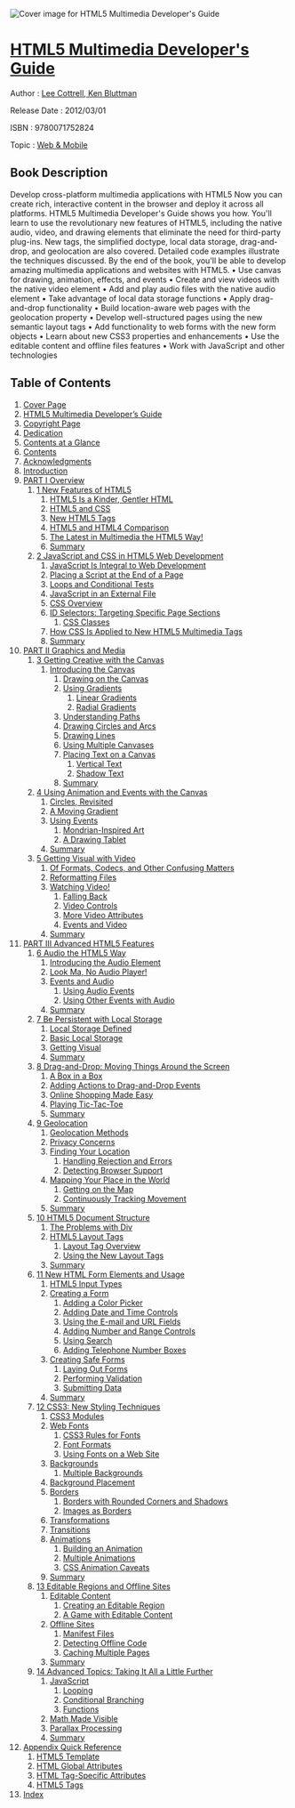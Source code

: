 ![Cover image for HTML5 Multimedia Developer&#39;s Guide](https://imgdetail.ebookreading.net/cover/cover/web_mobile/EB9780071752824.jpg)

[HTML5 Multimedia Developer&#39;s Guide](https://ebookreading.net/view/book/HTML5+Multimedia+Developer%26%2339%3Bs+Guide-EB9780071752824_1.html "HTML5 Multimedia Developer&#39;s Guide")
====================================================================================================================

Author : [Lee Cottrell](https://ebookreading.net/search/author/Lee+Cottrell),[ Ken Bluttman](https://ebookreading.net/search/author/+Ken+Bluttman)

Release Date : 2012/03/01

ISBN : 9780071752824

Topic : [Web & Mobile](https://ebookreading.net/search/category/web-mobile)

Book Description
-----------------

Develop cross-platform multimedia applications with HTML5
Now you can create rich, interactive content in the browser and deploy it across all platforms. HTML5 Multimedia Developer's Guide shows you how. You'll learn to use the revolutionary new features of HTML5, including the native audio, video, and drawing elements that eliminate the need for third-party plug-ins. New tags, the simplified doctype, local data storage, drag-and-drop, and geolocation are also covered. Detailed code examples illustrate the techniques discussed. By the end of the book, you'll be able to develop amazing multimedia applications and websites with HTML5.
• Use canvas for drawing, animation, effects, and events
• Create and view videos with the native video element
• Add and play audio files with the native audio element
• Take advantage of local data storage functions
• Apply drag-and-drop functionality
• Build location-aware web pages with the geolocation property
• Develop well-structured pages using the new semantic layout tags
• Add functionality to web forms with the new form objects
• Learn about new CSS3 properties and enhancements
• Use the editable content and offline files features
• Work with JavaScript and other technologies
              
Table of Contents
-----------------

1. [Cover Page](https://ebookreading.net/view/book/HTML5+Multimedia+Developer%26%2339%3Bs+Guide-EB9780071752824_1.html)
1. [HTML5 Multimedia Developer’s Guide](https://ebookreading.net/view/book/HTML5+Multimedia+Developer%26%2339%3Bs+Guide-EB9780071752824_3.html)
1. [Copyright Page](https://ebookreading.net/view/book/HTML5+Multimedia+Developer%26%2339%3Bs+Guide-EB9780071752824_4.html)
1. [Dedication](https://ebookreading.net/view/book/HTML5+Multimedia+Developer%26%2339%3Bs+Guide-EB9780071752824_5.html)
1. [Contents at a Glance](https://ebookreading.net/view/book/HTML5+Multimedia+Developer%26%2339%3Bs+Guide-EB9780071752824_6.html)
1. [Contents](https://ebookreading.net/view/book/HTML5+Multimedia+Developer%26%2339%3Bs+Guide-EB9780071752824_7.html)
1. [Acknowledgments](https://ebookreading.net/view/book/HTML5+Multimedia+Developer%26%2339%3Bs+Guide-EB9780071752824_8.html)
1. [Introduction](https://ebookreading.net/view/book/HTML5+Multimedia+Developer%26%2339%3Bs+Guide-EB9780071752824_9.html)
1. [PART I Overview](https://ebookreading.net/view/book/HTML5+Multimedia+Developer%26%2339%3Bs+Guide-EB9780071752824_10.html#part01)
    1. [1 New Features of HTML5](https://ebookreading.net/view/book/HTML5+Multimedia+Developer%26%2339%3Bs+Guide-EB9780071752824_11.html#ch01)
        1. [HTML5 Is a Kinder, Gentler HTML](https://ebookreading.net/view/book/HTML5+Multimedia+Developer%26%2339%3Bs+Guide-EB9780071752824_11.html#less01)
        1. [HTML5 and CSS](https://ebookreading.net/view/book/HTML5+Multimedia+Developer%26%2339%3Bs+Guide-EB9780071752824_11.html#less02)
        1. [New HTML5 Tags](https://ebookreading.net/view/book/HTML5+Multimedia+Developer%26%2339%3Bs+Guide-EB9780071752824_11.html#less03)
        1. [HTML5 and HTML4 Comparison](https://ebookreading.net/view/book/HTML5+Multimedia+Developer%26%2339%3Bs+Guide-EB9780071752824_11.html#less04)
        1. [The Latest in Multimedia the HTML5 Way!](https://ebookreading.net/view/book/HTML5+Multimedia+Developer%26%2339%3Bs+Guide-EB9780071752824_11.html#less05)
        1. [Summary](https://ebookreading.net/view/book/HTML5+Multimedia+Developer%26%2339%3Bs+Guide-EB9780071752824_11.html#summ)
    1. [2 JavaScript and CSS in HTML5 Web Development](https://ebookreading.net/view/book/HTML5+Multimedia+Developer%26%2339%3Bs+Guide-EB9780071752824_12.html#ch02)
        1. [JavaScript Is Integral to Web Development](https://ebookreading.net/view/book/HTML5+Multimedia+Developer%26%2339%3Bs+Guide-EB9780071752824_12.html#less01)
        1. [Placing a Script at the End of a Page](https://ebookreading.net/view/book/HTML5+Multimedia+Developer%26%2339%3Bs+Guide-EB9780071752824_12.html#less02)
        1. [Loops and Conditional Tests](https://ebookreading.net/view/book/HTML5+Multimedia+Developer%26%2339%3Bs+Guide-EB9780071752824_12.html#less03)
        1. [JavaScript in an External File](https://ebookreading.net/view/book/HTML5+Multimedia+Developer%26%2339%3Bs+Guide-EB9780071752824_12.html#less04)
        1. [CSS Overview](https://ebookreading.net/view/book/HTML5+Multimedia+Developer%26%2339%3Bs+Guide-EB9780071752824_12.html#less05)
        1. [ID Selectors: Targeting Specific Page Sections](https://ebookreading.net/view/book/HTML5+Multimedia+Developer%26%2339%3Bs+Guide-EB9780071752824_12.html#less06)
            1. [CSS Classes](https://ebookreading.net/view/book/HTML5+Multimedia+Developer%26%2339%3Bs+Guide-EB9780071752824_12.html#less06sec1)
        1. [How CSS Is Applied to New HTML5 Multimedia Tags](https://ebookreading.net/view/book/HTML5+Multimedia+Developer%26%2339%3Bs+Guide-EB9780071752824_12.html#less07)
        1. [Summary](https://ebookreading.net/view/book/HTML5+Multimedia+Developer%26%2339%3Bs+Guide-EB9780071752824_12.html#summ)
1. [PART II Graphics and Media](https://ebookreading.net/view/book/HTML5+Multimedia+Developer%26%2339%3Bs+Guide-EB9780071752824_13.html#part02)
    1. [3 Getting Creative with the Canvas](https://ebookreading.net/view/book/HTML5+Multimedia+Developer%26%2339%3Bs+Guide-EB9780071752824_14.html#ch03)
        1. [Introducing the Canvas](https://ebookreading.net/view/book/HTML5+Multimedia+Developer%26%2339%3Bs+Guide-EB9780071752824_14.html#less01)
            1. [Drawing on the Canvas](https://ebookreading.net/view/book/HTML5+Multimedia+Developer%26%2339%3Bs+Guide-EB9780071752824_14.html#less02)
            1. [Using Gradients](https://ebookreading.net/view/book/HTML5+Multimedia+Developer%26%2339%3Bs+Guide-EB9780071752824_14.html#less03)
                1. [Linear Gradients](https://ebookreading.net/view/book/HTML5+Multimedia+Developer%26%2339%3Bs+Guide-EB9780071752824_14.html#less03sec1)
                1. [Radial Gradients](https://ebookreading.net/view/book/HTML5+Multimedia+Developer%26%2339%3Bs+Guide-EB9780071752824_14.html#less03sec2)
            1. [Understanding Paths](https://ebookreading.net/view/book/HTML5+Multimedia+Developer%26%2339%3Bs+Guide-EB9780071752824_14.html#less04)
            1. [Drawing Circles and Arcs](https://ebookreading.net/view/book/HTML5+Multimedia+Developer%26%2339%3Bs+Guide-EB9780071752824_14.html#less05)
            1. [Drawing Lines](https://ebookreading.net/view/book/HTML5+Multimedia+Developer%26%2339%3Bs+Guide-EB9780071752824_14.html#less06)
            1. [Using Multiple Canvases](https://ebookreading.net/view/book/HTML5+Multimedia+Developer%26%2339%3Bs+Guide-EB9780071752824_14.html#less07)
            1. [Placing Text on a Canvas](https://ebookreading.net/view/book/HTML5+Multimedia+Developer%26%2339%3Bs+Guide-EB9780071752824_14.html#less08)
                1. [Vertical Text](https://ebookreading.net/view/book/HTML5+Multimedia+Developer%26%2339%3Bs+Guide-EB9780071752824_14.html#less08sec1)
                1. [Shadow Text](https://ebookreading.net/view/book/HTML5+Multimedia+Developer%26%2339%3Bs+Guide-EB9780071752824_14.html#less08sec2)
            1. [Summary](https://ebookreading.net/view/book/HTML5+Multimedia+Developer%26%2339%3Bs+Guide-EB9780071752824_14.html#summ)
    1. [4 Using Animation and Events with the Canvas](https://ebookreading.net/view/book/HTML5+Multimedia+Developer%26%2339%3Bs+Guide-EB9780071752824_15.html#ch04)
        1. [Circles, Revisited](https://ebookreading.net/view/book/HTML5+Multimedia+Developer%26%2339%3Bs+Guide-EB9780071752824_15.html#less1)
        1. [A Moving Gradient](https://ebookreading.net/view/book/HTML5+Multimedia+Developer%26%2339%3Bs+Guide-EB9780071752824_15.html#less02)
        1. [Using Events](https://ebookreading.net/view/book/HTML5+Multimedia+Developer%26%2339%3Bs+Guide-EB9780071752824_15.html#less03)
            1. [Mondrian-Inspired Art](https://ebookreading.net/view/book/HTML5+Multimedia+Developer%26%2339%3Bs+Guide-EB9780071752824_15.html#less03sec1)
            1. [A Drawing Tablet](https://ebookreading.net/view/book/HTML5+Multimedia+Developer%26%2339%3Bs+Guide-EB9780071752824_15.html#less03sec2)
        1. [Summary](https://ebookreading.net/view/book/HTML5+Multimedia+Developer%26%2339%3Bs+Guide-EB9780071752824_15.html#summ)
    1. [5 Getting Visual with Video](https://ebookreading.net/view/book/HTML5+Multimedia+Developer%26%2339%3Bs+Guide-EB9780071752824_16.html#ch05)
        1. [Of Formats, Codecs, and Other Confusing Matters](https://ebookreading.net/view/book/HTML5+Multimedia+Developer%26%2339%3Bs+Guide-EB9780071752824_16.html#less01)
        1. [Reformatting Files](https://ebookreading.net/view/book/HTML5+Multimedia+Developer%26%2339%3Bs+Guide-EB9780071752824_16.html#less02)
        1. [Watching Video!](https://ebookreading.net/view/book/HTML5+Multimedia+Developer%26%2339%3Bs+Guide-EB9780071752824_16.html#less03)
            1. [Falling Back](https://ebookreading.net/view/book/HTML5+Multimedia+Developer%26%2339%3Bs+Guide-EB9780071752824_16.html#less03sec1)
            1. [Video Controls](https://ebookreading.net/view/book/HTML5+Multimedia+Developer%26%2339%3Bs+Guide-EB9780071752824_16.html#less03sec2)
            1. [More Video Attributes](https://ebookreading.net/view/book/HTML5+Multimedia+Developer%26%2339%3Bs+Guide-EB9780071752824_16.html#less03sec3)
            1. [Events and Video](https://ebookreading.net/view/book/HTML5+Multimedia+Developer%26%2339%3Bs+Guide-EB9780071752824_16.html#less03sec4)
        1. [Summary](https://ebookreading.net/view/book/HTML5+Multimedia+Developer%26%2339%3Bs+Guide-EB9780071752824_16.html#summ)
1. [PART III Advanced HTML5 Features](https://ebookreading.net/view/book/HTML5+Multimedia+Developer%26%2339%3Bs+Guide-EB9780071752824_17.html#part03)
    1. [6 Audio the HTML5 Way](https://ebookreading.net/view/book/HTML5+Multimedia+Developer%26%2339%3Bs+Guide-EB9780071752824_18.html#ch06)
        1. [Introducing the Audio Element](https://ebookreading.net/view/book/HTML5+Multimedia+Developer%26%2339%3Bs+Guide-EB9780071752824_18.html#less01)
        1. [Look Ma, No Audio Player!](https://ebookreading.net/view/book/HTML5+Multimedia+Developer%26%2339%3Bs+Guide-EB9780071752824_18.html#less02)
        1. [Events and Audio](https://ebookreading.net/view/book/HTML5+Multimedia+Developer%26%2339%3Bs+Guide-EB9780071752824_18.html#less03)
            1. [Using Audio Events](https://ebookreading.net/view/book/HTML5+Multimedia+Developer%26%2339%3Bs+Guide-EB9780071752824_18.html#less03sec1)
            1. [Using Other Events with Audio](https://ebookreading.net/view/book/HTML5+Multimedia+Developer%26%2339%3Bs+Guide-EB9780071752824_18.html#less03sec2)
        1. [Summary](https://ebookreading.net/view/book/HTML5+Multimedia+Developer%26%2339%3Bs+Guide-EB9780071752824_18.html#summ)
    1. [7 Be Persistent with Local Storage](https://ebookreading.net/view/book/HTML5+Multimedia+Developer%26%2339%3Bs+Guide-EB9780071752824_19.html#ch07)
        1. [Local Storage Defined](https://ebookreading.net/view/book/HTML5+Multimedia+Developer%26%2339%3Bs+Guide-EB9780071752824_19.html#less01)
        1. [Basic Local Storage](https://ebookreading.net/view/book/HTML5+Multimedia+Developer%26%2339%3Bs+Guide-EB9780071752824_19.html#less02)
        1. [Getting Visual](https://ebookreading.net/view/book/HTML5+Multimedia+Developer%26%2339%3Bs+Guide-EB9780071752824_19.html#less03)
        1. [Summary](https://ebookreading.net/view/book/HTML5+Multimedia+Developer%26%2339%3Bs+Guide-EB9780071752824_19.html#summ)
    1. [8 Drag-and-Drop: Moving Things Around the Screen](https://ebookreading.net/view/book/HTML5+Multimedia+Developer%26%2339%3Bs+Guide-EB9780071752824_20.html#ch08)
        1. [A Box in a Box](https://ebookreading.net/view/book/HTML5+Multimedia+Developer%26%2339%3Bs+Guide-EB9780071752824_20.html#less01)
        1. [Adding Actions to Drag-and-Drop Events](https://ebookreading.net/view/book/HTML5+Multimedia+Developer%26%2339%3Bs+Guide-EB9780071752824_20.html#less02)
        1. [Online Shopping Made Easy](https://ebookreading.net/view/book/HTML5+Multimedia+Developer%26%2339%3Bs+Guide-EB9780071752824_20.html#less03)
        1. [Playing Tic-Tac-Toe](https://ebookreading.net/view/book/HTML5+Multimedia+Developer%26%2339%3Bs+Guide-EB9780071752824_20.html#less04)
        1. [Summary](https://ebookreading.net/view/book/HTML5+Multimedia+Developer%26%2339%3Bs+Guide-EB9780071752824_20.html#summ)
    1. [9 Geolocation](https://ebookreading.net/view/book/HTML5+Multimedia+Developer%26%2339%3Bs+Guide-EB9780071752824_21.html#ch09)
        1. [Geolocation Methods](https://ebookreading.net/view/book/HTML5+Multimedia+Developer%26%2339%3Bs+Guide-EB9780071752824_21.html#less01)
        1. [Privacy Concerns](https://ebookreading.net/view/book/HTML5+Multimedia+Developer%26%2339%3Bs+Guide-EB9780071752824_21.html#less02)
        1. [Finding Your Location](https://ebookreading.net/view/book/HTML5+Multimedia+Developer%26%2339%3Bs+Guide-EB9780071752824_21.html#less03)
            1. [Handling Rejection and Errors](https://ebookreading.net/view/book/HTML5+Multimedia+Developer%26%2339%3Bs+Guide-EB9780071752824_21.html#less03sec1)
            1. [Detecting Browser Support](https://ebookreading.net/view/book/HTML5+Multimedia+Developer%26%2339%3Bs+Guide-EB9780071752824_21.html#less03sec2)
        1. [Mapping Your Place in the World](https://ebookreading.net/view/book/HTML5+Multimedia+Developer%26%2339%3Bs+Guide-EB9780071752824_21.html#less04)
            1. [Getting on the Map](https://ebookreading.net/view/book/HTML5+Multimedia+Developer%26%2339%3Bs+Guide-EB9780071752824_21.html#less04sec1)
            1. [Continuously Tracking Movement](https://ebookreading.net/view/book/HTML5+Multimedia+Developer%26%2339%3Bs+Guide-EB9780071752824_21.html#less04sec2)
        1. [Summary](https://ebookreading.net/view/book/HTML5+Multimedia+Developer%26%2339%3Bs+Guide-EB9780071752824_21.html#summ)
    1. [10 HTML5 Document Structure](https://ebookreading.net/view/book/HTML5+Multimedia+Developer%26%2339%3Bs+Guide-EB9780071752824_22.html#ch10)
        1. [The Problems with Div](https://ebookreading.net/view/book/HTML5+Multimedia+Developer%26%2339%3Bs+Guide-EB9780071752824_22.html#less01)
        1. [HTML5 Layout Tags](https://ebookreading.net/view/book/HTML5+Multimedia+Developer%26%2339%3Bs+Guide-EB9780071752824_22.html#less02)
            1. [Layout Tag Overview](https://ebookreading.net/view/book/HTML5+Multimedia+Developer%26%2339%3Bs+Guide-EB9780071752824_22.html#less02sec1)
            1. [Using the New Layout Tags](https://ebookreading.net/view/book/HTML5+Multimedia+Developer%26%2339%3Bs+Guide-EB9780071752824_22.html#less02sec2)
        1. [Summary](https://ebookreading.net/view/book/HTML5+Multimedia+Developer%26%2339%3Bs+Guide-EB9780071752824_22.html#summ)
    1. [11 New HTML Form Elements and Usage](https://ebookreading.net/view/book/HTML5+Multimedia+Developer%26%2339%3Bs+Guide-EB9780071752824_23.html#ch11)
        1. [HTML5 Input Types](https://ebookreading.net/view/book/HTML5+Multimedia+Developer%26%2339%3Bs+Guide-EB9780071752824_23.html#less01)
        1. [Creating a Form](https://ebookreading.net/view/book/HTML5+Multimedia+Developer%26%2339%3Bs+Guide-EB9780071752824_23.html#less02)
            1. [Adding a Color Picker](https://ebookreading.net/view/book/HTML5+Multimedia+Developer%26%2339%3Bs+Guide-EB9780071752824_23.html#less02sec1)
            1. [Adding Date and Time Controls](https://ebookreading.net/view/book/HTML5+Multimedia+Developer%26%2339%3Bs+Guide-EB9780071752824_23.html#less02sec2)
            1. [Using the E-mail and URL Fields](https://ebookreading.net/view/book/HTML5+Multimedia+Developer%26%2339%3Bs+Guide-EB9780071752824_23.html#less02sec3)
            1. [Adding Number and Range Controls](https://ebookreading.net/view/book/HTML5+Multimedia+Developer%26%2339%3Bs+Guide-EB9780071752824_23.html#less02sec4)
            1. [Using Search](https://ebookreading.net/view/book/HTML5+Multimedia+Developer%26%2339%3Bs+Guide-EB9780071752824_23.html#less02sec5)
            1. [Adding Telephone Number Boxes](https://ebookreading.net/view/book/HTML5+Multimedia+Developer%26%2339%3Bs+Guide-EB9780071752824_23.html#less02sec6)
        1. [Creating Safe Forms](https://ebookreading.net/view/book/HTML5+Multimedia+Developer%26%2339%3Bs+Guide-EB9780071752824_23.html#less03)
            1. [Laying Out Forms](https://ebookreading.net/view/book/HTML5+Multimedia+Developer%26%2339%3Bs+Guide-EB9780071752824_23.html#less03sec1)
            1. [Performing Validation](https://ebookreading.net/view/book/HTML5+Multimedia+Developer%26%2339%3Bs+Guide-EB9780071752824_23.html#less03sec2)
            1. [Submitting Data](https://ebookreading.net/view/book/HTML5+Multimedia+Developer%26%2339%3Bs+Guide-EB9780071752824_23.html#less03sec3)
        1. [Summary](https://ebookreading.net/view/book/HTML5+Multimedia+Developer%26%2339%3Bs+Guide-EB9780071752824_23.html#summ)
    1. [12 CSS3: New Styling Techniques](https://ebookreading.net/view/book/HTML5+Multimedia+Developer%26%2339%3Bs+Guide-EB9780071752824_24.html#ch12)
        1. [CSS3 Modules](https://ebookreading.net/view/book/HTML5+Multimedia+Developer%26%2339%3Bs+Guide-EB9780071752824_24.html#less01)
        1. [Web Fonts](https://ebookreading.net/view/book/HTML5+Multimedia+Developer%26%2339%3Bs+Guide-EB9780071752824_24.html#less02)
            1. [CSS3 Rules for Fonts](https://ebookreading.net/view/book/HTML5+Multimedia+Developer%26%2339%3Bs+Guide-EB9780071752824_24.html#less02sec1)
            1. [Font Formats](https://ebookreading.net/view/book/HTML5+Multimedia+Developer%26%2339%3Bs+Guide-EB9780071752824_24.html#less02sec2)
            1. [Using Fonts on a Web Site](https://ebookreading.net/view/book/HTML5+Multimedia+Developer%26%2339%3Bs+Guide-EB9780071752824_24.html#less02sec3)
        1. [Backgrounds](https://ebookreading.net/view/book/HTML5+Multimedia+Developer%26%2339%3Bs+Guide-EB9780071752824_24.html#less03)
            1. [Multiple Backgrounds](https://ebookreading.net/view/book/HTML5+Multimedia+Developer%26%2339%3Bs+Guide-EB9780071752824_24.html#less03sec1)
        1. [Background Placement](https://ebookreading.net/view/book/HTML5+Multimedia+Developer%26%2339%3Bs+Guide-EB9780071752824_24.html#less03sec2)
        1. [Borders](https://ebookreading.net/view/book/HTML5+Multimedia+Developer%26%2339%3Bs+Guide-EB9780071752824_24.html#less04)
            1. [Borders with Rounded Corners and Shadows](https://ebookreading.net/view/book/HTML5+Multimedia+Developer%26%2339%3Bs+Guide-EB9780071752824_24.html#less04sec1)
            1. [Images as Borders](https://ebookreading.net/view/book/HTML5+Multimedia+Developer%26%2339%3Bs+Guide-EB9780071752824_24.html#less04sec2)
        1. [Transformations](https://ebookreading.net/view/book/HTML5+Multimedia+Developer%26%2339%3Bs+Guide-EB9780071752824_24.html#less05)
        1. [Transitions](https://ebookreading.net/view/book/HTML5+Multimedia+Developer%26%2339%3Bs+Guide-EB9780071752824_24.html#less06)
        1. [Animations](https://ebookreading.net/view/book/HTML5+Multimedia+Developer%26%2339%3Bs+Guide-EB9780071752824_24.html#less07)
            1. [Building an Animation](https://ebookreading.net/view/book/HTML5+Multimedia+Developer%26%2339%3Bs+Guide-EB9780071752824_24.html#less07sec1)
            1. [Multiple Animations](https://ebookreading.net/view/book/HTML5+Multimedia+Developer%26%2339%3Bs+Guide-EB9780071752824_24.html#less07sec2)
            1. [CSS Animation Caveats](https://ebookreading.net/view/book/HTML5+Multimedia+Developer%26%2339%3Bs+Guide-EB9780071752824_24.html#less07sec3)
        1. [Summary](https://ebookreading.net/view/book/HTML5+Multimedia+Developer%26%2339%3Bs+Guide-EB9780071752824_24.html#summ)
    1. [13 Editable Regions and Offline Sites](https://ebookreading.net/view/book/HTML5+Multimedia+Developer%26%2339%3Bs+Guide-EB9780071752824_25.html#ch13)
        1. [Editable Content](https://ebookreading.net/view/book/HTML5+Multimedia+Developer%26%2339%3Bs+Guide-EB9780071752824_25.html#less01)
            1. [Creating an Editable Region](https://ebookreading.net/view/book/HTML5+Multimedia+Developer%26%2339%3Bs+Guide-EB9780071752824_25.html#less01sec1)
            1. [A Game with Editable Content](https://ebookreading.net/view/book/HTML5+Multimedia+Developer%26%2339%3Bs+Guide-EB9780071752824_25.html#less01sec2)
        1. [Offline Sites](https://ebookreading.net/view/book/HTML5+Multimedia+Developer%26%2339%3Bs+Guide-EB9780071752824_25.html#less02)
            1. [Manifest Files](https://ebookreading.net/view/book/HTML5+Multimedia+Developer%26%2339%3Bs+Guide-EB9780071752824_25.html#less02sec1)
            1. [Detecting Offline Code](https://ebookreading.net/view/book/HTML5+Multimedia+Developer%26%2339%3Bs+Guide-EB9780071752824_25.html#less02sec2)
            1. [Caching Multiple Pages](https://ebookreading.net/view/book/HTML5+Multimedia+Developer%26%2339%3Bs+Guide-EB9780071752824_25.html#less02sec3)
        1. [Summary](https://ebookreading.net/view/book/HTML5+Multimedia+Developer%26%2339%3Bs+Guide-EB9780071752824_25.html#summ)
    1. [14 Advanced Topics: Taking It All a Little Further](https://ebookreading.net/view/book/HTML5+Multimedia+Developer%26%2339%3Bs+Guide-EB9780071752824_26.html#ch14)
        1. [JavaScript](https://ebookreading.net/view/book/HTML5+Multimedia+Developer%26%2339%3Bs+Guide-EB9780071752824_26.html#less01)
            1. [Looping](https://ebookreading.net/view/book/HTML5+Multimedia+Developer%26%2339%3Bs+Guide-EB9780071752824_26.html#less01sec1)
            1. [Conditional Branching](https://ebookreading.net/view/book/HTML5+Multimedia+Developer%26%2339%3Bs+Guide-EB9780071752824_26.html#less01sec2)
            1. [Functions](https://ebookreading.net/view/book/HTML5+Multimedia+Developer%26%2339%3Bs+Guide-EB9780071752824_26.html#less01sec3)
        1. [Math Made Visible](https://ebookreading.net/view/book/HTML5+Multimedia+Developer%26%2339%3Bs+Guide-EB9780071752824_26.html#less02)
        1. [Parallax Processing](https://ebookreading.net/view/book/HTML5+Multimedia+Developer%26%2339%3Bs+Guide-EB9780071752824_26.html#less03)
        1. [Summary](https://ebookreading.net/view/book/HTML5+Multimedia+Developer%26%2339%3Bs+Guide-EB9780071752824_26.html#summ)
1. [Appendix Quick Reference](https://ebookreading.net/view/book/HTML5+Multimedia+Developer%26%2339%3Bs+Guide-EB9780071752824_27.html#ref)
    1. [HTML5 Template](https://ebookreading.net/view/book/HTML5+Multimedia+Developer%26%2339%3Bs+Guide-EB9780071752824_27.html#ref02)
    1. [HTML Global Attributes](https://ebookreading.net/view/book/HTML5+Multimedia+Developer%26%2339%3Bs+Guide-EB9780071752824_27.html#ref03)
    1. [HTML Tag-Specific Attributes](https://ebookreading.net/view/book/HTML5+Multimedia+Developer%26%2339%3Bs+Guide-EB9780071752824_27.html#ref04)
    1. [HTML5 Tags](https://ebookreading.net/view/book/HTML5+Multimedia+Developer%26%2339%3Bs+Guide-EB9780071752824_27.html#ref05)
1. [Index](https://ebookreading.net/view/book/HTML5+Multimedia+Developer%26%2339%3Bs+Guide-EB9780071752824_28.html#index)
